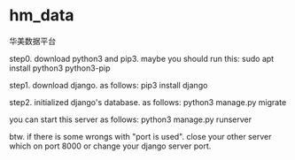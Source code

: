 # hm_data
华美数据平台

step0. download python3 and pip3. maybe you should run this:
sudo apt install python3 python3-pip

step1. download django. as follows:
pip3 install django

step2. initialized django's database. as follows:
python3 manage.py migrate

you can start this server as follows:
python3 manage.py runserver

btw. if there is some wrongs with "port is used". close your other server which on port 8000 or change your django server port.
